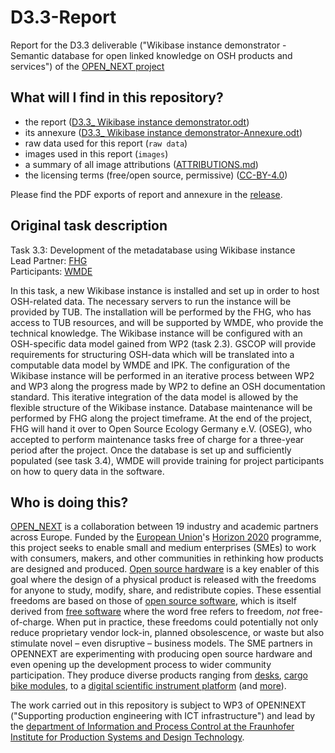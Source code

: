 # D3.3-Report

Report for the D3.3 deliverable ("Wikibase instance demonstrator - Semantic database for open linked knowledge on OSH products and services") of the [OPEN_NEXT project](https://opennext.eu/)

## What will I find in this repository?

- the report ([D3.3_ Wikibase instance demonstrator.odt](D3.3_Wikibase%20instance%20demonstrator.odt))
- its annexure ([D3.3_ Wikibase instance demonstrator-Annexure.odt](D3.3_Wikibase%20instance%20demonstrator-Annexure.odt))
- raw data used for this report (`raw data`)
- images used in this report (`images`)
- a summary of all image attributions ([ATTRIBUTIONS.md](ATTRIBUTIONS.md))
- the licensing terms (free/open source, permissive) ([CC-BY-4.0](LICENSE))

Please find the PDF exports of report and annexure in the [release](xxx).

## Original task description

Task 3.3: Development of the metadatabase using Wikibase instance\
Lead Partner: [FHG](https://www.ipk.fraunhofer.de/)\
Participants: [WMDE](https://www.ipk.fraunhofer.de/)

In this task, a new Wikibase instance is installed and set up in order to host OSH-related data. The necessary servers to run the instance will be provided by TUB. The installation will be performed by the FHG, who has access to TUB resources, and will be supported by WMDE, who provide the technical knowledge. The Wikibase instance will be configured with an OSH-specific data model gained from WP2 (task 2.3). GSCOP will provide requirements for structuring OSH-data which will be translated into a computable data model by
WMDE and IPK. The configuration of the Wikibase instance will be performed in an iterative process between WP2 and WP3 along the progress made by WP2 to define an OSH documentation standard. This iterative integration of the data model is allowed by the flexible structure of the Wikibase instance. Database maintenance will be performed by FHG along the project timeframe. At the end of the project, FHG will hand it over to Open Source Ecology Germany e.V. (OSEG), who accepted to perform maintenance tasks free of
charge for a three-year period after the project. Once the database is set up and sufficiently populated (see task 3.4), WMDE will provide training for project participants on how to query data in the software.

## Who is doing this?

[OPEN_NEXT](https://opennext.eu/) is a collaboration
between 19 industry and academic partners
across Europe.
Funded by the [European Union](https://europa.eu/)'s
[Horizon 2020](https://ec.europa.eu/programmes/horizon2020/) programme,
this project seeks to enable small and medium enterprises (SMEs)
to work with consumers, makers, and other communities in rethinking
how products are designed and produced.
[Open source hardware](https://www.oshwa.org/definition/)
is a key enabler of this goal
where the design of a physical product is released with the freedoms
for anyone to study, modify, share, and redistribute copies.
These essential freedoms are based on those of [open source software](https://opensource.org/osd),
which is itself derived from [free software](https://www.gnu.org/philosophy/free-sw.en.html)
where the word free refers to freedom, *not* free-of-charge.
When put in practice,
these freedoms could potentially not only reduce proprietary vendor lock-in,
planned obsolescence, or waste but also stimulate novel –
even disruptive – business models.
The SME partners in OPENNEXT are experimenting
with producing open source hardware and even opening up the development process
to wider community participation.
They produce diverse products ranging from [desks](https://stykka.com/),
[cargo bike modules](http://www.xyzcargo.com/),
to a [digital scientific instrument platform](https://pslab.io/)
(and [more](https://opennext.eu/project-team/#sme)).

The work carried out in this repository is subject to WP3 of OPEN!NEXT
("Supporting production engineering with ICT infrastructure")
and lead by the [department of Information and Process Control
at the Fraunhofer Institute for Production Systems and Design Technology](https://www.ipk.fraunhofer.de/en/about-us/organization/virtual-product-creation.html).